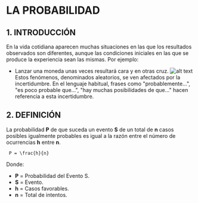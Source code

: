 # LA PROBABILIDAD
## 1. INTRODUCCIÓN
En la vida cotidiana aparecen muchas situaciones en las que los resultados observados son diferentes, 
aunque las condiciones iniciales en las que se produce la experiencia sean las mismas. Por ejemplo:
  - Lanzar una moneda unas veces resultará cara y en otras cruz. 
![alt text](dados.png)
Estos fenómenos, denominados aleatorios, se ven afectados por la incertidumbre. En el lenguaje 
habitual, frases como "probablemente...", "es poco probable que...", "hay muchas posibilidades 
de que..." hacen referencia a esta incertidumbre.
## 2. DEFINICIÓN
La probabilidad **P** de que suceda un evento **S** de un total de **n** casos posibles igualmente probables es igual a la razón entre el número de ocurrencias **h** entre **n**.

     P = \frac{h}{n}

Donde:
- **P** = Probabilidad del Evento S.
- **S** = Evento.
- **h** = Casos favorables.
- **n** = Total de intentos.
